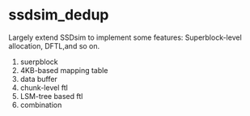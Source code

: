 # ssdsim_dedup
Largely extend SSDsim to implement some features: Superblock-level  allocation, DFTL,and  so on.

1. suerpblock
2. 4KB-based mapping table 
3. data buffer 
4. chunk-level ftl
5. LSM-tree based ftl
6. combination 
